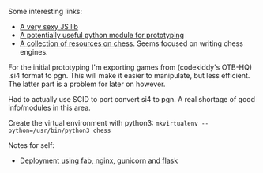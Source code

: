 Some interesting links:

- [A very sexy JS lib](http://ebemunk.github.io/chess-dataviz/)
- [A potentially useful python module for prototyping](https://pypi.python.org/pypi/python-chess)
- [A collection of resources on chess](https://chessprogramming.wikispaces.com/). Seems focused on writing chess engines.

For the initial prototyping I'm exporting games from (codekiddy's OTB-HQ) .si4 format to pgn. This will make it easier to manipulate, but less efficient. The latter part is a problem for later on however.

Had to actually use SCID to port convert si4 to pgn. A real shortage of good info/modules in this area.

Create the virtual environment with python3: 
`mkvirtualenv --python=/usr/bin/python3 chess`

Notes for self: 
- [Deployment using fab, nginx, gunicorn and flask](https://realpython.com/blog/python/kickstarting-flask-on-ubuntu-setup-and-deployment/)
